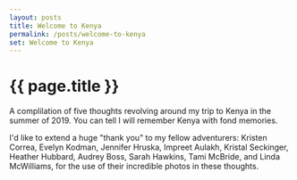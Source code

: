 ```yaml
---
layout: posts
title: Welcome to Kenya
permalink: /posts/welcome-to-kenya
set: Welcome to Kenya
---
```


<h1>{{ page.title }}</h1>

A complilation of five thoughts revolving around my trip to Kenya in the summer of 2019. You can tell I will remember Kenya with fond memories.

I'd like to extend a huge "thank you" to my fellow adventurers: Kristen Correa, Evelyn Kodman, Jennifer Hruska, Impreet Aulakh, Kristal Seckinger, Heather Hubbard, Audrey Boss, Sarah Hawkins, Tami McBride, and Linda McWilliams, for the use of their incredible photos in these thoughts.

